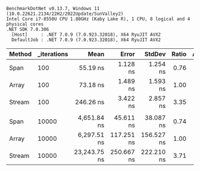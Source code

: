```
BenchmarkDotNet v0.13.7, Windows 11 (10.0.22621.2134/22H2/2022Update/SunValley2)
Intel Core i7-8550U CPU 1.80GHz (Kaby Lake R), 1 CPU, 8 logical and 4 physical cores
.NET SDK 7.0.306
  [Host]     : .NET 7.0.9 (7.0.923.32018), X64 RyuJIT AVX2
  DefaultJob : .NET 7.0.9 (7.0.923.32018), X64 RyuJIT AVX2
```

| Method | _iterations |         Mean |      Error |     StdDev | Ratio | Allocated |
|------- |------------ |-------------:|-----------:|-----------:|------:|----------:|
|   Span |         100 |     55.19 ns |   1.128 ns |   1.254 ns |  0.76 |         - |
|  Array |         100 |     73.18 ns |   1.489 ns |   1.593 ns |  1.00 |         - |
| Stream |         100 |    246.26 ns |   3.422 ns |   2.857 ns |  3.35 |         - |
|        |             |              |            |            |       |           |
|   Span |       10000 |  4,651.84 ns |  45.611 ns |  38.087 ns |  0.74 |         - |
|  Array |       10000 |  6,297.51 ns | 117.251 ns | 156.527 ns |  1.00 |         - |
| Stream |       10000 | 23,243.75 ns | 250.667 ns | 222.210 ns |  3.71 |         - |